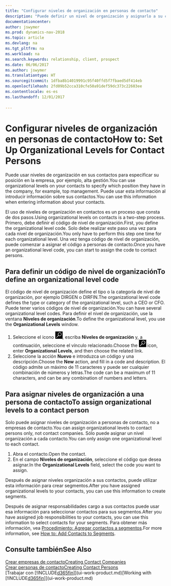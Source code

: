 ```yaml
---
title: "Configurar niveles de organización en personas de contacto"
description: "Puede definir un nivel de organización y asignarlo a su contacto para indicar la posición que tiene en su empresa, por ejemplo alta gestión."
documentationcenter: 
author: jswymer
ms.prod: dynamics-nav-2018
ms.topic: article
ms.devlang: na
ms.tgt_pltfrm: na
ms.workload: na
ms.search.keywords: relationship, client, prospect
ms.date: 06/06/2017
ms.author: jswymer
ms.translationtype: HT
ms.sourcegitcommit: 1dfba8b14019991c95f40ffd5f7fbaed5df414eb
ms.openlocfilehash: 2fd09b52cca310cfe50a91def59dc373c22603ee
ms.contentlocale: es-es
ms.lasthandoff: 12/01/2017

---
```

# <a name="how-to-set-up-organizational-levels-for-contact-persons"></a><span data-ttu-id="fc080-103">Configurar niveles de organización en personas de contacto</span><span class="sxs-lookup"><span data-stu-id="fc080-103">How to: Set Up Organizational Levels for Contact Persons</span></span>
<span data-ttu-id="fc080-104">Puede usar niveles de organización en sus contactos para especificar su posición en la empresa, por ejemplo, alta gestión.</span><span class="sxs-lookup"><span data-stu-id="fc080-104">You can use organizational levels on your contacts to specify which position they have in the company, for example, top management.</span></span> <span data-ttu-id="fc080-105">Puede usar esta información al introducir información sobre sus contactos.</span><span class="sxs-lookup"><span data-stu-id="fc080-105">You can use this information when entering information about your contacts.</span></span>

<span data-ttu-id="fc080-106">El uso de niveles de organización en contactos es un proceso que consta de dos pasos.</span><span class="sxs-lookup"><span data-stu-id="fc080-106">Using organizational levels on contacts is a two-step process.</span></span> <span data-ttu-id="fc080-107">Primero, debe definir el código de nivel de organización.</span><span class="sxs-lookup"><span data-stu-id="fc080-107">First, you define the organizational level code.</span></span> <span data-ttu-id="fc080-108">Solo debe realizar este paso una vez para cada nivel de organización.</span><span class="sxs-lookup"><span data-stu-id="fc080-108">You only have to perform this step one time for each organizational level.</span></span> <span data-ttu-id="fc080-109">Una vez tenga código de nivel de organización, puede comenzar a asignar el código a personas de contacto.</span><span class="sxs-lookup"><span data-stu-id="fc080-109">Once you have an organizational level code, you can start to assign the code to contact persons.</span></span>

## <a name="to-define-an-organizational-level-code"></a><span data-ttu-id="fc080-110">Para definir un código de nivel de organización</span><span class="sxs-lookup"><span data-stu-id="fc080-110">To define an organizational level code</span></span>
<span data-ttu-id="fc080-111">El código de nivel de organización define el tipo o la categoría de nivel de organización, por ejemplo DIRGEN o DIRFIN.</span><span class="sxs-lookup"><span data-stu-id="fc080-111">The organizational level code defines the type or category of the organizational level, such a CEO  or CFO.</span></span> <span data-ttu-id="fc080-112">Puede tener varios códigos de nivel de organización.</span><span class="sxs-lookup"><span data-stu-id="fc080-112">You can have several organizational level codes.</span></span> <span data-ttu-id="fc080-113">Para definir el nivel de organización, use la ventana **Niveles de organización**.</span><span class="sxs-lookup"><span data-stu-id="fc080-113">To define the organizational level, you use the **Organizational Levels** window.</span></span>

1. <span data-ttu-id="fc080-114">Seleccione el icono ![Buscar página o informe](media/ui-search/search_small.png "icono Buscar página o informe"), escriba **Niveles de organización** y, a continuación, seleccione el vínculo relacionado.</span><span class="sxs-lookup"><span data-stu-id="fc080-114">Choose the ![Search for Page or Report](media/ui-search/search_small.png "Search for Page or Report icon") icon, enter **Organizational Levels**, and then choose the related link.</span></span>
2. <span data-ttu-id="fc080-115">Seleccione la acción **Nuevo** e introduzca un código y una descripción.</span><span class="sxs-lookup"><span data-stu-id="fc080-115">Choose the **New** action, and fill in a code and description.</span></span> <span data-ttu-id="fc080-116">El código admite un máximo de 11 caracteres y puede ser cualquier combinación de números y letras.</span><span class="sxs-lookup"><span data-stu-id="fc080-116">The code can be a maximum of 11 characters, and can be any combination of numbers and letters.</span></span>

## <a name="to-assign-organizational-levels-to-a-contact-person"></a><span data-ttu-id="fc080-117">Para asignar niveles de organización a una persona de contacto</span><span class="sxs-lookup"><span data-stu-id="fc080-117">To assign organizational levels to a contact person</span></span>
<span data-ttu-id="fc080-118">Solo puede asignar niveles de organización a personas de contacto, no a empresas de contacto.</span><span class="sxs-lookup"><span data-stu-id="fc080-118">You can assign organizational levels to contact persons only, not contact companies.</span></span> <span data-ttu-id="fc080-119">Sólo puede asignar un nivel organización a cada contacto.</span><span class="sxs-lookup"><span data-stu-id="fc080-119">You can only assign one organizational level to each contact.</span></span>

1. <span data-ttu-id="fc080-120">Abra el contacto.</span><span class="sxs-lookup"><span data-stu-id="fc080-120">Open the contact.</span></span>
2. <span data-ttu-id="fc080-121">En el campo **Niveles de organización**, seleccione el código que desea asignar.</span><span class="sxs-lookup"><span data-stu-id="fc080-121">In the **Organizational Levels** field, select the code you want to assign.</span></span>

<span data-ttu-id="fc080-122">Después de asignar niveles organización a sus contactos, puede utilizar esta información para crear segmentos.</span><span class="sxs-lookup"><span data-stu-id="fc080-122">After you have assigned organizational levels to your contacts, you can use this information to create segments.</span></span>

<span data-ttu-id="fc080-123">Después de asignar responsabilidades cargo a sus contactos puede usar esa información para seleccionar contactos para sus segmentos.</span><span class="sxs-lookup"><span data-stu-id="fc080-123">After you have assigned job responsibilities to your contacts, you can use this information to select contacts for your segments.</span></span> <span data-ttu-id="fc080-124">Para obtener más información, vea [Procedimiento: Agregar contactos a segmentos](marketing-add-contact-segment.md).</span><span class="sxs-lookup"><span data-stu-id="fc080-124">For more information, see [How to: Add Contacts to Segments](marketing-add-contact-segment.md).</span></span>

## <a name="see-also"></a><span data-ttu-id="fc080-125">Consulte también</span><span class="sxs-lookup"><span data-stu-id="fc080-125">See Also</span></span>
[<span data-ttu-id="fc080-126">Crear empresas de contacto</span><span class="sxs-lookup"><span data-stu-id="fc080-126">Creating Contact Companies</span></span>](marketing-create-contact-companies.md)  
[<span data-ttu-id="fc080-127">Crear personas de contacto</span><span class="sxs-lookup"><span data-stu-id="fc080-127">Creating Contact Persons</span></span>](marketing-create-contact-persons.md)  
<span data-ttu-id="fc080-128">[Trabajar con [!INCLUDE[d365fin](includes/d365fin_md.md)]](ui-work-product.md)</span><span class="sxs-lookup"><span data-stu-id="fc080-128">[Working with [!INCLUDE[d365fin](includes/d365fin_md.md)]](ui-work-product.md)</span></span>  

